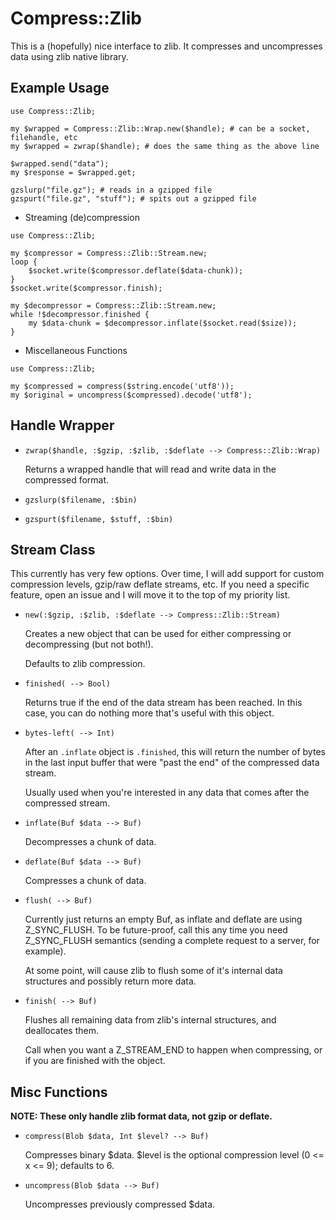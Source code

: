 # Compress::Zlib

This is a (hopefully) nice interface to zlib. It compresses and uncompresses
data using zlib native library.

## Example Usage ##

```Perl6
use Compress::Zlib;

my $wrapped = Compress::Zlib::Wrap.new($handle); # can be a socket, filehandle, etc
my $wrapped = zwrap($handle); # does the same thing as the above line

$wrapped.send("data");
my $response = $wrapped.get;

gzslurp("file.gz"); # reads in a gzipped file
gzspurt("file.gz", "stuff"); # spits out a gzipped file
```

- Streaming (de)compression

```Perl6
use Compress::Zlib;

my $compressor = Compress::Zlib::Stream.new;
loop {
    $socket.write($compressor.deflate($data-chunk));
}
$socket.write($compressor.finish);

my $decompressor = Compress::Zlib::Stream.new;
while !$decompressor.finished {
    my $data-chunk = $decompressor.inflate($socket.read($size));
}
```

- Miscellaneous Functions

```Perl6
use Compress::Zlib;

my $compressed = compress($string.encode('utf8'));
my $original = uncompress($compressed).decode('utf8');
```

## Handle Wrapper ##

 -  `zwrap($handle, :$gzip, :$zlib, :$deflate --> Compress::Zlib::Wrap)`

    Returns a wrapped handle that will read and write data in the compressed format.

 -  `gzslurp($filename, :$bin)`

 -  `gzspurt($filename, $stuff, :$bin)`

## Stream Class ##

This currently has very few options. Over time, I will add support for custom
compression levels, gzip/raw deflate streams, etc. If you need a specific feature,
open an issue and I will move it to the top of my priority list.

 -  `new(:$gzip, :$zlib, :$deflate --> Compress::Zlib::Stream)`

    Creates a new object that can be used for either compressing or decompressing
    (but not both!).

    Defaults to zlib compression.

 -  `finished( --> Bool)`

    Returns true if the end of the data stream has been reached. In this case,
    you can do nothing more that's useful with this object.

 -  `bytes-left( --> Int)`

    After an `.inflate` object is `.finished`, this will return the number of bytes in the last
    input buffer that were "past the end" of the compressed data stream.

    Usually used when you're interested in any data that comes after the compressed stream.

 -  `inflate(Buf $data --> Buf)`

    Decompresses a chunk of data.

 -  `deflate(Buf $data --> Buf)`

    Compresses a chunk of data.

 -  `flush( --> Buf)`

    Currently just returns an empty Buf, as inflate and deflate are using Z_SYNC_FLUSH.
    To be future-proof, call this any time you need Z_SYNC_FLUSH semantics (sending
    a complete request to a server, for example).

    At some point, will cause zlib to flush some of it's internal data structures
    and possibly return more data.

 -  `finish( --> Buf)`

    Flushes all remaining data from zlib's internal structures, and deallocates
    them.

    Call when you want a Z_STREAM_END to happen when compressing, or if you are
    finished with the object.

## Misc Functions ##

**NOTE: These only handle zlib format data, not gzip or deflate.**

 -  `compress(Blob $data, Int $level? --> Buf)`

    Compresses binary $data. $level is the optional compression level (0 <= x <= 9); defaults to 6.

 -  `uncompress(Blob $data --> Buf)`

    Uncompresses previously compressed $data.
